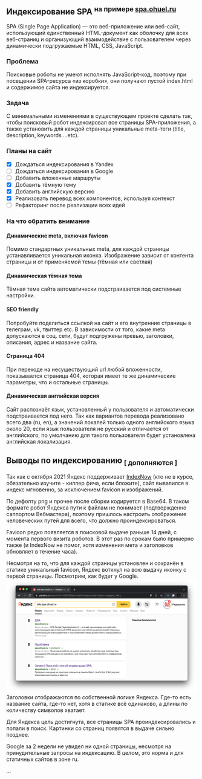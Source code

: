 ## Индексирование SPA <sup>на примере [spa.ohuel.ru](https://spa.ohuel.ru)</sup>

SPA (Single Page Application) — это веб-приложение или веб-сайт, использующий единственный HTML-документ как оболочку для всех веб-страниц и организующий взаимодействие с пользователем через динамически подгружаемые HTML, CSS, JavaScript.

### Проблема
Поисковые роботы не умеют исполнять JavaScript-код, поэтому при посещении SPA-ресурса «из коробки», они получают пустой index.html и содержимое сайта не индексируется.

### Задача
С минимальными изменениями в существующем проекте сделать так, чтобы поисковый робот индексировал все страницы SPA-приложения, а также установить для каждой страницы уникальные meta-теги (title, description, keywords ...etc).

### Планы на сайт

- [x] Дождаться индексирования в Yandex
- [ ] Дождаться индексирования в Google
- [ ] Добавить вложенные маршруты
- [x] Добавить тёмную тему
- [x] Добавить английскую версию
- [x] Реализовать перевод всех компонентов, используя контекст
- [ ] Рефакторинг после реализации всех идей 

### На что обратить внимание

#### Динамические meta, включая favicon
Помимо стандартных уникальных meta, для каждой страницы устанавливается уникальная иконка. Изображение зависит от контента страницы и от применяемой темы (тёмная или светлая)

#### Динамическая тёмная тема
Тёмная тема сайта автоматически подстраивается под системные настройки.

#### SEO friendly 
Попробуйте поделиться ссылкой на сайт и его внутренние страницы в телеграм, vk, твиттер etc. В зависимости от того, какие meta допускаются в соц. сети, будут подгружены превью, заголовки, описания, адрес и название сайта.  

#### Страница 404
При переходе на несуществующий url любой вложенности, показывается страница 404, которая имеет те же динамические параметры, что и остальные страницы.

#### Динамическая английская версия
Сайт распознаёт язык, установленный у пользователя и автоматически подстраивается под него. Так как вариантов перевода реализовано всего два (ru, en), а значений локалей только одного английского языка около 20, если язык пользователя не русский и отличается от английского, по умолчанию для такого пользователя будет установлена английская локализация.

## Выводы по индексированию <sub>[ дополняются ]</sub>

Так как с октября 2021 Яндекс поддерживает [IndexNow](https://www.indexnow.org) (кто не в курсе, обязательно изучите - киллер фича, если бложите), сайт вывалился в индекс мгновенно, за исключением favicon и изображений. 

По дефолту png и прочее после сборки кодируется в Base64. В таком формате робот Яндекса пути к файлам не понимает (подтвержденно саппортом Вебмастера), поэтому пришлось настроить отображение человеческих путей для всего, что должно проиндексироваться.

Favicon редко появляется в поисковой выдаче раньше 14 дней, с момента первого визита роботов. В этот раз по срокам было примерно также (и IndexNow не помог, хотя изменения мета и заголовков обновляет в течение часа).  

Несмотря на то, что для каждой страницы установлен и сохранён в статике уникальный favicon, Яндекс воткнул на всю выдачу иконку с первой страницы. Посмотрим, как будет у Google.
![Яндекс](./src/images/git-preview.png)
Заголовки отображаются по собственной логике Яндекса. Где-то есть название сайта, где-то нет, хотя в статике всё одинаково, а длины по количеству символов хватает. 

Для Яндекса цель достигнута, все страницы SPA проиндексировались и попали в поиск. Картинки со страниц появятся в выдаче сильно позднее. 

Google за 2 недели не увидел ни одной страницы, несмотря на принудительные запросы на индексацию. В целом, это норма и для статичных сайтов в зоне ru.

...